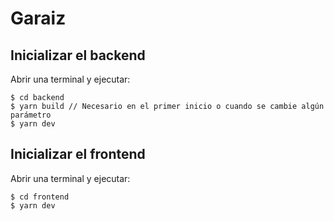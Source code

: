# Garaiz

## Inicializar el backend

Abrir una terminal y ejecutar:

```
$ cd backend
$ yarn build // Necesario en el primer inicio o cuando se cambie algún parámetro
$ yarn dev
```

## Inicializar el frontend

Abrir una terminal y ejecutar:

```
$ cd frontend
$ yarn dev
```
